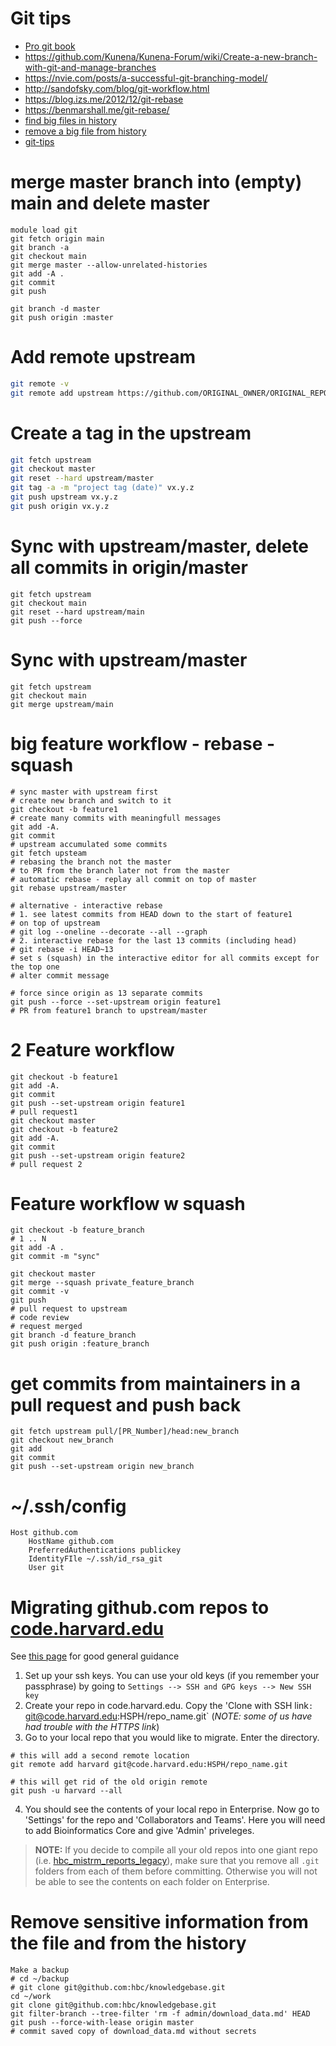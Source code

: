 # Git tips

- [Pro git book](https://git-scm.com/book/en/v2)
- https://github.com/Kunena/Kunena-Forum/wiki/Create-a-new-branch-with-git-and-manage-branches
- https://nvie.com/posts/a-successful-git-branching-model/
- http://sandofsky.com/blog/git-workflow.html
- https://blog.izs.me/2012/12/git-rebase
- https://benmarshall.me/git-rebase/
- [find big files in history](https://stackoverflow.com/questions/10622179/how-to-find-identify-large-commits-in-git-history)
- [remove a big file from history](https://www.czettner.com/2015/07/16/deleting-big-files-from-git-history.html)
- [git-tips](https://github.com/git-tips/tips)


# merge master branch into (empty) main and delete master
```
module load git
git fetch origin main
git branch -a
git checkout main
git merge master --allow-unrelated-histories
git add -A .
git commit
git push

git branch -d master
git push origin :master
```

# Add remote upstream
```bash
git remote -v
git remote add upstream https://github.com/ORIGINAL_OWNER/ORIGINAL_REPOSITORY.git
```

# Create a tag in the upstream
```bash
git fetch upstream
git checkout master
git reset --hard upstream/master
git tag -a -m "project tag (date)" vx.y.z
git push upstream vx.y.z
git push origin vx.y.z
```

# Sync with upstream/master, delete all commits in origin/master
```
git fetch upstream
git checkout main
git reset --hard upstream/main
git push --force
```

# Sync with upstream/master
```
git fetch upstream
git checkout main
git merge upstream/main
```
# big feature workflow - rebase - squash
```
# sync master with upstream first
# create new branch and switch to it
git checkout -b feature1
# create many commits with meaningfull messages
git add -A.
git commit
# upstream accumulated some commits
git fetch upsteam
# rebasing the branch not the master
# to PR from the branch later not from the master
# automatic rebase - replay all commit on top of master
git rebase upstream/master

# alternative - interactive rebase
# 1. see latest commits from HEAD down to the start of feature1
# on top of upstream
# git log --oneline --decorate --all --graph
# 2. interactive rebase for the last 13 commits (including head)
# git rebase -i HEAD~13
# set s (squash) in the interactive editor for all commits except for the top one
# alter commit message

# force since origin as 13 separate commits
git push --force --set-upstream origin feature1
# PR from feature1 branch to upstream/master
```

# 2 Feature workflow
```
git checkout -b feature1
git add -A.
git commit
git push --set-upstream origin feature1
# pull request1
git checkout master
git checkout -b feature2
git add -A.
git commit
git push --set-upstream origin feature2
# pull request 2
```

# Feature workflow w squash
```
git checkout -b feature_branch
# 1 .. N
git add -A .
git commit -m "sync"

git checkout master
git merge --squash private_feature_branch
git commit -v
git push
# pull request to upstream
# code review
# request merged
git branch -d feature_branch
git push origin :feature_branch
```

# get commits from maintainers in a pull request and push back
```
git fetch upstream pull/[PR_Number]/head:new_branch
git checkout new_branch
git add 
git commit
git push --set-upstream origin new_branch
```

# ~/.ssh/config
```
Host github.com
    HostName github.com
    PreferredAuthentications publickey
    IdentityFIle ~/.ssh/id_rsa_git
    User git
```

# Migrating github.com repos to [code.harvard.edu](https://code.harvard.edu/)

See [this page](https://gist.github.com/niksumeiko/8972566) for good general guidance

1. Set up your ssh keys. You can use your old keys (if you remember your passphrase) by going to `Settings --> SSH and GPG keys --> New SSH key`
2. Create your repo in code.harvard.edu. Copy the 'Clone with SSH link`:  `git@code.harvard.edu:HSPH/repo_name.git` (*NOTE: some of us have had trouble with the HTTPS link*)
3. Go to your local repo that you would like to migrate. Enter the directory.

```
# this will add a second remote location
git remote add harvard git@code.harvard.edu:HSPH/repo_name.git

# this will get rid of the old origin remote
git push -u harvard --all
``` 

4. You should see the contents of your local repo in Enterprise. Now go to 'Settings' for the repo and 'Collaborators and Teams'. Here you will need to add Bioinformatics Core and give 'Admin' priveleges.


> **NOTE:** If you decide to compile all your old repos into one giant repo (i.e. [hbc_mistrm_reports_legacy](https://code.harvard.edu/HSPH/hbc_mistrm_reports_legacy)), make sure that you remove all `.git` folders from each of them before committing. Otherwise you will not be able to see the contents on each folder on Enterprise.

# Remove sensitive information from the file and from the history
```
Make a backup
# cd ~/backup
# git clone git@github.com:hbc/knowledgebase.git
cd ~/work
git clone git@github.com:hbc/knowledgebase.git
git filter-branch --tree-filter 'rm -f admin/download_data.md' HEAD
git push --force-with-lease origin master
# commit saved copy of download_data.md without secrets
```
